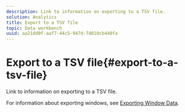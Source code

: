 ```yaml
---
description: Link to information on exporting to a TSV file.
solution: Analytics
title: Export to a TSV file
topic: Data workbench
uuid: aa21dd0f-aaf7-44c5-947d-74010cb440fa
---
```


# Export to a TSV file{#export-to-a-tsv-file}

Link to information on exporting to a TSV file.

For information about exporting windows, see [Exporting Window Data](../../../../home/c-get-started/c-wk-win-wksp/c-exp-win-data.md#concept-8df61d64ed434cc5a499023c44197349). 
